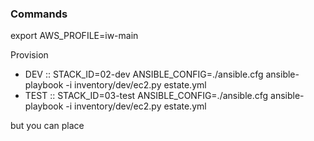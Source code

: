### Commands

export AWS_PROFILE=iw-main

Provision
* DEV  :: STACK_ID=02-dev ANSIBLE_CONFIG=./ansible.cfg ansible-playbook -i inventory/dev/ec2.py estate.yml
* TEST :: STACK_ID=03-test ANSIBLE_CONFIG=./ansible.cfg ansible-playbook -i inventory/dev/ec2.py estate.yml

but you can place 